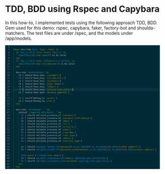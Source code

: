 # TDD, BDD using Rspec and Capybara

In this how-to, I implemented tests using the following approach TDD, BDD.
Gem used for this demo: rspec, capybara, faker, factory-bot and shoulda-matchers.
The test files are under /spec, and the models under /app/models.


![GitHub Logo](rspec.png)
